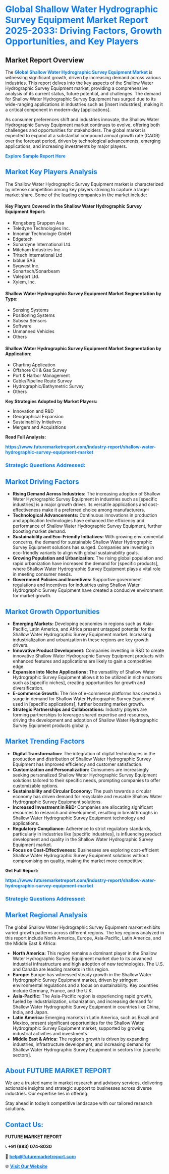 <h1 style="color: #007BFF;">Global Shallow Water Hydrographic Survey Equipment Market Report 2025-2033: Driving Factors, Growth Opportunities, and Key Players</h1>

<section id="overview">
<h2>Market Report Overview</h2>
<p>The <a href="https://www.futuremarketreport.com/industry-report/shallow-water-hydrographic-survey-equipment-market" style="color: #007BFF; text-decoration: none;"><strong>Global Shallow Water Hydrographic Survey Equipment Market</strong></a> is witnessing significant growth, driven by increasing demand across various industries. This report delves into the key aspects of the Shallow Water Hydrographic Survey Equipment market, providing a comprehensive analysis of its current status, future potential, and challenges. The demand for Shallow Water Hydrographic Survey Equipment has surged due to its wide-ranging applications in industries such as [insert industries], making it a critical component in modern-day [applications].</p>
<p>As consumer preferences shift and industries innovate, the Shallow Water Hydrographic Survey Equipment market continues to evolve, offering both challenges and opportunities for stakeholders. The global market is expected to expand at a substantial compound annual growth rate (CAGR) over the forecast period, driven by technological advancements, emerging applications, and increasing investments by major players.</p>
</section>

<section id="overview">
<p><a href="https://www.futuremarketreport.com/request-sample/reportId=53641" style="color: #007BFF; text-decoration: none;"><strong>Explore Sample Report Here</strong></a></p>
</section>

<section id="key-players">
<h2 style="color: #007BFF;">Market Key Players Analysis</h2>
<p>The Shallow Water Hydrographic Survey Equipment market is characterized by intense competition among key players striving to capture a larger market share. Some of the leading companies in the market include:</p>
<h4>Key Players Covered in the Shallow Water Hydrographic Survey Equipment Report:</h4>
<ul><li>Kongsberg Gruppen Asa</li><li>Teledyne Technologies Inc.</li><li>Innomar Technologie GmbH</li><li>Edgetech</li><li>Sonardyne International Ltd.</li><li>Mitcham Industries Inc.</li><li>Tritech International Ltd</li><li>Ixblue SAS</li><li>Syqwest Inc.</li><li>Sonartech/Sonarbeam</li><li>Valeport Ltd.</li><li>Xylem, Inc.</li></ul>
<h4>Shallow Water Hydrographic Survey Equipment Market Segmentation by Type:</h4>
<ul><li>Sensing Systems</li><li>Positioning Systems</li><li>Subsea Sensors</li><li>Software</li><li>Unmanned Vehicles</li><li>Others</li></ul>

<h4>Shallow Water Hydrographic Survey Equipment Market Segmentation by Application:</h4>
<ul><li>Charting Application</li><li>Offshore Oil &amp; Gas Survey</li><li>Port &amp; Harbor Management</li><li>Cable/Pipeline Route Survey</li><li>Hydrographic/Bathymetric Survey</li><li>Others</li></ul>
<p><strong>Key Strategies Adopted by Market Players:</strong></p>
<ul>
<li>Innovation and R&D</li>
<li>Geographical Expansion</li>
<li>Sustainability Initiatives</li>
<li>Mergers and Acquisitions</li>
</ul>
</section>

<section>
<p><strong>Read Full Analysis: </strong></p><a href="https://www.futuremarketreport.com/industry-report/shallow-water-hydrographic-survey-equipment-market" style="color: #007BFF; text-decoration: none;"><strong>https://www.futuremarketreport.com/industry-report/shallow-water-hydrographic-survey-equipment-market</strong></a>
<h3 style="color: #007BFF;">Strategic Questions Addressed:</h3>
</section>

<section id="driving-factors">
<h2 style="color: #007BFF;">Market Driving Factors</h2>
<ul>
<li><strong>Rising Demand Across Industries:</strong> The increasing adoption of Shallow Water Hydrographic Survey Equipment in industries such as [specific industries] is a major growth driver. Its versatile applications and cost-effectiveness make it a preferred choice among manufacturers.</li>
<li><strong>Technological Advancements:</strong> Continuous innovations in production and application technologies have enhanced the efficiency and performance of Shallow Water Hydrographic Survey Equipment, further boosting market demand.</li>
<li><strong>Sustainability and Eco-Friendly Initiatives:</strong> With growing environmental concerns, the demand for sustainable Shallow Water Hydrographic Survey Equipment solutions has surged. Companies are investing in eco-friendly variants to align with global sustainability goals.</li>
<li><strong>Growing Population and Urbanization:</strong> The rising global population and rapid urbanization have increased the demand for [specific products], where Shallow Water Hydrographic Survey Equipment plays a vital role in meeting consumer needs.</li>
<li><strong>Government Policies and Incentives:</strong> Supportive government regulations and incentives for industries using Shallow Water Hydrographic Survey Equipment have created a conducive environment for market growth.</li>
</ul>
</section>

<section id="growth-opportunities">
<h2 style="color: #007BFF;">Market Growth Opportunities</h2>
<ul>
<li><strong>Emerging Markets:</strong> Developing economies in regions such as Asia-Pacific, Latin America, and Africa present untapped potential for the Shallow Water Hydrographic Survey Equipment market. Increasing industrialization and urbanization in these regions are key growth drivers.</li>
<li><strong>Innovative Product Development:</strong> Companies investing in R&D to create innovative Shallow Water Hydrographic Survey Equipment products with enhanced features and applications are likely to gain a competitive edge.</li>
<li><strong>Expansion into Niche Applications:</strong> The versatility of Shallow Water Hydrographic Survey Equipment allows it to be utilized in niche markets such as [specific niches], creating opportunities for growth and diversification.</li>
<li><strong>E-commerce Growth:</strong> The rise of e-commerce platforms has created a surge in demand for Shallow Water Hydrographic Survey Equipment used in [specific applications], further boosting market growth.</li>
<li><strong>Strategic Partnerships and Collaborations:</strong> Industry players are forming partnerships to leverage shared expertise and resources, driving the development and adoption of Shallow Water Hydrographic Survey Equipment products globally.</li>
</ul>
</section>

<section id="trending-factors">
<h2 style="color: #007BFF;">Market Trending Factors</h2>
<ul>
<li><strong>Digital Transformation:</strong> The integration of digital technologies in the production and distribution of Shallow Water Hydrographic Survey Equipment has improved efficiency and customer satisfaction.</li>
<li><strong>Customization and Personalization:</strong> Consumers are increasingly seeking personalized Shallow Water Hydrographic Survey Equipment solutions tailored to their specific needs, prompting companies to offer customizable options.</li>
<li><strong>Sustainability and Circular Economy:</strong> The push towards a circular economy has driven demand for recyclable and reusable Shallow Water Hydrographic Survey Equipment solutions.</li>
<li><strong>Increased Investment in R&D:</strong> Companies are allocating significant resources to research and development, resulting in breakthroughs in Shallow Water Hydrographic Survey Equipment technology and applications.</li>
<li><strong>Regulatory Compliance:</strong> Adherence to strict regulatory standards, particularly in industries like [specific industries], is influencing product development and quality in the Shallow Water Hydrographic Survey Equipment market.</li>
<li><strong>Focus on Cost-Effectiveness:</strong> Businesses are exploring cost-efficient Shallow Water Hydrographic Survey Equipment solutions without compromising on quality, making the market more competitive.</li>
</ul>
</section>

<section>
<p><strong>Get Full Report: </strong></p><a href="https://www.futuremarketreport.com/industry-report/shallow-water-hydrographic-survey-equipment-market" style="color: #007BFF; text-decoration: none;"><strong>https://www.futuremarketreport.com/industry-report/shallow-water-hydrographic-survey-equipment-market</strong></a>
<h3 style="color: #007BFF;">Strategic Questions Addressed:</h3>
</section>


<section id="regional-analysis">
<h2 style="color: #007BFF;">Market Regional Analysis</h2>
<p>The global Shallow Water Hydrographic Survey Equipment market exhibits varied growth patterns across different regions. The key regions analyzed in this report include North America, Europe, Asia-Pacific, Latin America, and the Middle East & Africa:</p>
<ul>
<li><strong>North America:</strong> This region remains a dominant player in the Shallow Water Hydrographic Survey Equipment market due to its advanced industrial infrastructure and high adoption of new technologies. The U.S. and Canada are leading markets in this region.</li>
<li><strong>Europe:</strong> Europe has witnessed steady growth in the Shallow Water Hydrographic Survey Equipment market, driven by stringent environmental regulations and a focus on sustainability. Key countries include Germany, France, and the U.K.</li>
<li><strong>Asia-Pacific:</strong> The Asia-Pacific region is experiencing rapid growth, fueled by industrialization, urbanization, and increasing demand for Shallow Water Hydrographic Survey Equipment in countries like China, India, and Japan.</li>
<li><strong>Latin America:</strong> Emerging markets in Latin America, such as Brazil and Mexico, present significant opportunities for the Shallow Water Hydrographic Survey Equipment market, supported by growing industrial activities and investments.</li>
<li><strong>Middle East & Africa:</strong> The region’s growth is driven by expanding industries, infrastructure development, and increasing demand for Shallow Water Hydrographic Survey Equipment in sectors like [specific sectors].</li>
</ul>
</section>

<footer>
<h2 style="color: #007BFF;">About FUTURE MARKET REPORT</h2>
<p>We are a trusted name in market research and advisory services, delivering actionable insights and strategic support to businesses across diverse industries. Our expertise lies in offering:</p>

<p>Stay ahead in today’s competitive landscape with our tailored research solutions.</p>

<h2 style="color: #007BFF;">Contact Us:</h2>
<p><strong>FUTURE MARKET REPORT</strong></p>
<p>📞 <strong>+91 (883) 074-8030</strong></p>
<p>📧 <strong><a href="mailto:help@futuremarketreport.com" style="color: #007BFF;">help@futuremarketreport.com</a></strong></p>
<p>🌐 <strong><a href="https://www.futuremarketreport.com/" style="color: #007BFF;">Visit Our Website</a></strong></p>
</footer>